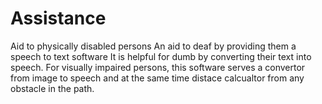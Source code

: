 # Assistance
Aid to physically disabled persons
An aid to deaf by providing them a speech to text software
It is helpful for dumb by converting their text into speech.
For visually impaired persons, this software serves a convertor from image to speech and at the same time distace calcualtor from any obstacle in the path.
